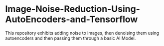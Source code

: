 # Image-Noise-Reduction-Using-AutoEncoders-and-Tensorflow

This repository exhibits adding noise to images, then denoising them using autoencoders and then passing them through a basic AI Model.
